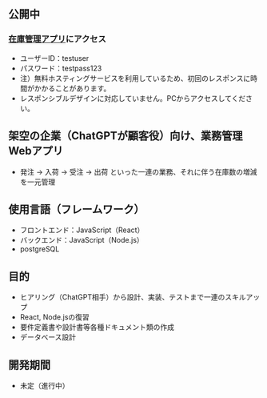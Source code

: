 ## 公開中
### [在庫管理アプリ](https://stock-manage-app.vercel.app)にアクセス
- ユーザーID：testuser
- パスワード：testpass123
- 注）無料ホスティングサービスを利用しているため、初回のレスポンスに時間がかかることがあります。
- レスポンシブルデザインに対応していません。PCからアクセスしてください。

## 架空の企業（ChatGPTが顧客役）向け、業務管理Webアプリ
- 発注 → 入荷 → 受注 → 出荷 といった一連の業務、それに伴う在庫数の増減を一元管理

## 使用言語（フレームワーク）
- フロントエンド：JavaScript（React）
- バックエンド：JavaScript（Node.js）
- postgreSQL

## 目的
- ヒアリング（ChatGPT相手）から設計、実装、テストまで一連のスキルアップ
- React, Node.jsの復習
- 要件定義書や設計書等各種ドキュメント類の作成
- データベース設計

## 開発期間
- 未定（進行中）
